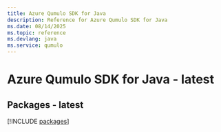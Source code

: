 ```yaml
---
title: Azure Qumulo SDK for Java
description: Reference for Azure Qumulo SDK for Java
ms.date: 08/14/2025
ms.topic: reference
ms.devlang: java
ms.service: qumulo
---
```

# Azure Qumulo SDK for Java - latest
## Packages - latest
[!INCLUDE [packages](qumulo-index.md)]